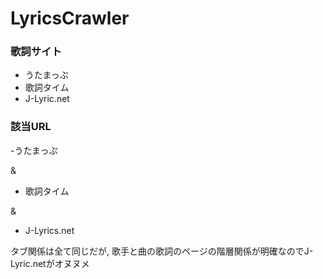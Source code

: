 # LyricsCrawler

 ### 歌詞サイト
- うたまっぷ
- 歌詞タイム
- J-Lyric.net
  
### 該当URL
-うたまっぷ
<td style="padding-left:30px;" class="noprint kasi_honbun">
&amp;
<br>
</td>

- 歌詞タイム
<div id="lyrics" class="lyrics" style="font-size: 100%;">
&amp;
<br>
</div>

- J-Lyrics.net
<p id="Lyric">

</p>

タブ関係は全て同じだが, 歌手と曲の歌詞のページの階層関係が明確なのでJ-Lyric.netがオヌヌメ
